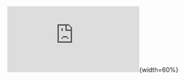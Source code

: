 ![Project 5 UML](https://github.com/ford0879/Project-5/blob/master/Project%205%20UML.pdf){width=60%}
